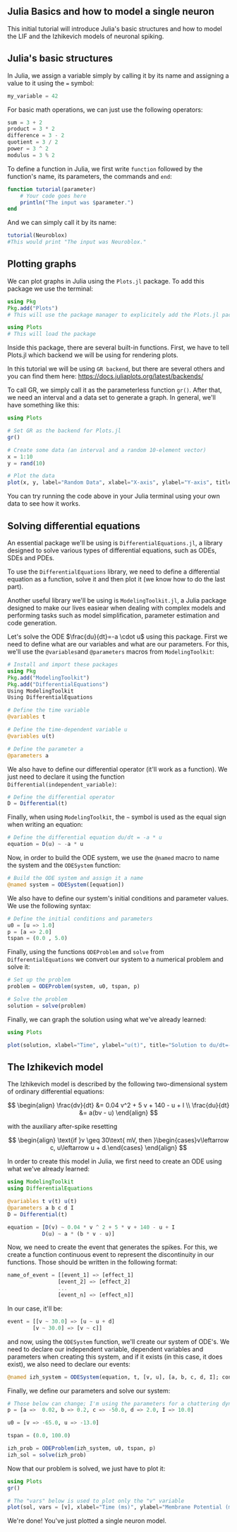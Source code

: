 ## Julia Basics and how to model a single neuron

This initial tutorial will introduce Julia's basic structures and how to model the LIF and the Izhikevich models of neuronal spiking.

## Julia's basic structures

In Julia, we assign a variable simply by calling it by its name and assigning a value to it using the `=` symbol:

```julia
my_variable = 42
```

For basic math operations, we can just use the following operators:

```julia
sum = 3 + 2
product = 3 * 2
difference = 3 - 2
quotient = 3 / 2
power = 3 ^ 2 
modulus = 3 % 2
```

To define a function in Julia, we first write `function` followed by the function's name, its parameters, the commands and `end`:

```julia
function tutorial(parameter)
    # Your code goes here
    println("The input was $parameter.")
end
```

And we can simply call it by its name:
 
```julia
tutorial(Neuroblox)
#This would print "The input was Neuroblox."
```

## Plotting graphs

We can plot graphs in Julia using the `Plots.jl` package. To add this package we use the terminal:

```julia
using Pkg
Pkg.add("Plots")
# This will use the package manager to explicitely add the Plots.jl package

using Plots
# This will load the package
```

Inside this package, there are several built-in functions. First, we have to tell Plots.jl which backend we will be using for rendering plots.

In this tutorial we will be using `GR backend`, but there are several others and you can find them here: https://docs.juliaplots.org/latest/backends/

To call GR, we simply call it as the parameterless function `gr()`. After that, we need an interval and a data set to generate a graph. In general, we'll have something like this:

```julia
using Plots

# Set GR as the backend for Plots.jl
gr()

# Create some data (an interval and a random 10-element vector)
x = 1:10
y = rand(10)

# Plot the data
plot(x, y, label="Random Data", xlabel="X-axis", ylabel="Y-axis", title="Example")
```

You can try running the code above in your Julia terminal using your own data to see how it works.

## Solving differential equations

An essential package we'll be using is `DifferentialEquations.jl`, a library designed to solve various types of differential equations, such as ODEs, SDEs and PDEs.

To use the `DifferentialEquations` library, we need to define a differential equation as a function, solve it and then plot it (we know how to do the last part).

Another useful library we'll be using is `ModelingToolkit.jl`, a Julia package designed to make our lives easiear when dealing with complex models and performing tasks such as model simplification, parameter estimation and code generation.

Let's solve the ODE $\frac{du}{dt}=-a \cdot u$  using this package. First we need to define what are our variables and what are our parameters. For this, we'll use the `@variables`and `@parameters` macros from `ModelingToolkit`:

```Julia
# Install and import these packages
using Pkg
Pkg.add("ModelingToolkit")
Pkg.add("DifferentialEquations")
Using ModelingToolkit
Using DifferentialEquations

# Define the time variable
@variables t

# Define the time-dependent variable u
@variables u(t)

# Define the parameter a
@parameters a
```

We also have to define our differential operator (it'll work as a function). We just need to declare it using the function `Differential(independent_variable)`:

```julia
# Define the differential operator 
D = Differential(t)
```

Finally, when using `ModelingToolkit`, the `~` symbol is used as the equal sign when writing an equation:

```julia
# Define the differential equation du/dt = -a * u
equation = D(u) ~ -a * u
```

Now, in order to build the ODE system, we use the `@named` macro to name the system and the `ODESystem` function:

```julia
# Build the ODE system and assign it a name
@named system = ODESystem([equation])
```

We also have to define our system's initial conditions and parameter values. We use the following syntax:

```julia
# Define the initial conditions and parameters
u0 = [u => 1.0]
p = [a => 2.0]
tspan = (0.0 , 5.0)
```

Finally, using the functions `ODEProblem` and `solve` from `DifferentialEquations` we convert our system to a numerical problem and solve it:

```julia
# Set up the problem
problem = ODEProblem(system, u0, tspan, p)

# Solve the problem
solution = solve(problem)
```

Finally, we can graph the solution using what we've already learned:

```julia
using Plots

plot(solution, xlabel="Time", ylabel="u(t)", title="Solution to du/dt=-a*u")
```

## The Izhikevich model

The Izhikevich model is described by the following two-dimensional system of ordinary differential equations:

$$
\begin{align}
\frac{dv}{dt} &= 0.04 v^2 + 5 v + 140 - u + I \\
\frac{du}{dt} &= a(bv - u)
\end{align}
$$

with the auxiliary after-spike resetting

$$
\begin{align}
\text{if }v \geq 30\text{ mV, then }\begin{cases}v\leftarrow c, u\leftarrow u + d.\end{cases}
\end{align}
$$

In order to create this model in Julia, we first need to create an ODE using what we've already learned:

```julia 
using ModelingToolkit
using DifferentialEquations

@variables t v(t) u(t)
@parameters a b c d I
D = Differential(t)

equation = [D(v) ~ 0.04 * v ^ 2 + 5 * v + 140 - u + I
           D(u) ~ a * (b * v - u)]
```

Now, we need to create the event that generates the spikes. For this, we create a function continuous event to represent the discontinuity in our functions. Those should be written in the following format:

```julia
name_of_event = [[event_1] => [effect_1]
                [event_2] => [effect_2]
                ...
                [event_n] => [effect_n]]
```

In our case, it'll be:

```julia
event = [[v ~ 30.0] => [u ~ u + d]
        [v ~ 30.0] => [v ~ c]]
```

and now, using the `ODESystem` function, we'll create our system of ODE's. We need to declare our independent variable, dependent variables and parameters when creating this system, and if it exists (in this case, it does exist), we also need to declare our events:

```julia
@named izh_system = ODESystem(equation, t, [v, u], [a, b, c, d, I]; continuous_events = event)
```
 Finally, we define our parameters and solve our system:

 ```julia
 # Those below can change; I'm using the parameters for a chattering dynamic
p = [a =>  0.02, b => 0.2, c => -50.0, d => 2.0, I => 10.0]

u0 = [v => -65.0, u => -13.0]

tspan = (0.0, 100.0)

izh_prob = ODEProblem(izh_system, u0, tspan, p)
izh_sol = solve(izh_prob)
 ```

Now that our problem is solved, we just have to plot it:

```julia
using Plots
gr()

# The "vars" below is used to plot only the "v" variable
plot(sol, vars = [v], xlabel="Time (ms)", ylabel="Membrane Potential (mV)", title="Izhikevich Neuron Model")
```

We're done! You've just plotted a single neuron model.
